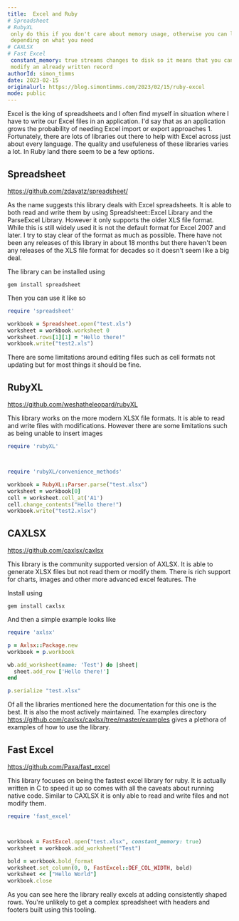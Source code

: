 ```yaml
---
title:  Excel and Ruby
# Spreadsheet
# RubyXL
 only do this if you don't care about memory usage, otherwise you can load submodules separately
 depending on what you need
# CAXLSX
# Fast Excel
 constant_memory: true streams changes to disk so it means that you cannot
 modify an already written record
authorId: simon_timms
date: 2023-02-15
originalurl: https://blog.simontimms.com/2023/02/15/ruby-excel
mode: public
---
```




Excel is the king of spreadsheets and I often find myself in situation where I have to write our Excel files in an application. I'd say that as an application grows the probability of needing Excel import or export approaches 1. Fortunately, there are lots of libraries out there to help with Excel across just about every language. The quality and usefuleness of these libraries varies a lot. In Ruby land there seem to be a few options.

## Spreadsheet

https://github.com/zdavatz/spreadsheet/

As the name suggests this library deals with Excel spreadsheets. It is able to both read and write them by using Spreadsheet::Excel Library and the ParseExcel Library. However it only supports the older XLS file format. While this is still widely used it is not the default format for Excel 2007 and later. I try to stay clear of the format as much as possible. There have not been any releases of this library in about 18 months but there haven't been any releases of the XLS file format for decades so it doesn't seem like a big deal. 

The library can be installed using 

```
gem install spreadsheet
```

Then you can use it like so

```ruby
require 'spreadsheet'

workbook = Spreadsheet.open("test.xls")
worksheet = workbook.worksheet 0
worksheet.rows[1][1] = "Hello there!"
workbook.write("test2.xls")
```

There are some limitations around editing files such as cell formats not updating but for most things it should be fine. 

## RubyXL

https://github.com/weshatheleopard/rubyXL

This library works on the more modern XLSX file formats. It is able to read and write files with modifications. However there are some limitations such as being unable to insert images 

```ruby
require 'rubyXL'



require 'rubyXL/convenience_methods'

workbook = RubyXL::Parser.parse("test.xlsx")
worksheet = workbook[0]
cell = worksheet.cell_at('A1')
cell.change_contents("Hello there!")
workbook.write("test2.xlsx")
```

## CAXLSX

https://github.com/caxlsx/caxlsx

This library is the community supported version of AXLSX. It is able to generate XLSX files but not read them or modify them. There is rich support for charts, images and other more advanced excel features. The 

Install using 

```
gem install caxlsx
```

And then a simple example looks like

```ruby
require 'axlsx'

p = Axlsx::Package.new
workbook = p.workbook

wb.add_worksheet(name: 'Test') do |sheet|
  sheet.add_row ['Hello there!']
end

p.serialize "test.xlsx"

```

Of all the libraries mentioned here the documentation for this one is the best. It is also the most actively maintained. The examples directory https://github.com/caxlsx/caxlsx/tree/master/examples gives a plethora of examples of how to use the library.


## Fast Excel

https://github.com/Paxa/fast_excel

This library focuses on being the fastest excel library for ruby. It is actually written in C to speed it up so comes with all the caveats about running native code. Similar to CAXLSX it is only able to read and write files and not modify them. 

```ruby
require 'fast_excel'



workbook = FastExcel.open("test.xlsx", constant_memory: true)
worksheet = workbook.add_worksheet("Test")

bold = workbook.bold_format
worksheet.set_column(0, 0, FastExcel::DEF_COL_WIDTH, bold)
worksheet << ["Hello World"]
workbook.close
```

As you can see here the library really excels at adding consistently shaped rows. You're unlikely to get a complex spreadsheet with headers and footers built using this tooling. 